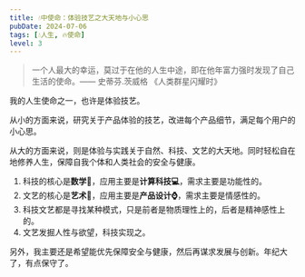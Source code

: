 ```yaml
---
title: 💧中使命：体验技艺之大天地与小心思
pubDate: 2024-07-06
tags: [💧人生, 🔥使命]
level: 3
---
```


> 一个人最大的幸运，莫过于在他的人生中途，即在他年富力强时发现了自己生活的使命。—— 史蒂芬.茨威格 《人类群星闪耀时》

我的人生使命之一，也许是体验技艺。

从小的方面来说，研究关于产品体验的技艺，改进每个产品细节，满足每个用户的小心思。

从大的方面来说，则是体验与实践关于自然、科技、文艺的大天地。同时轻松自在地修养人生，保障自我个体和人类社会的安全与健康。

1. 科技的核心是**数学📐**，应用主要是**计算科技💻**，需求主要是功能性的。
2. 文艺的核心是**艺术🎨**，应用主要是**产品设计⌚️**，需求主要是情感性的。
3. 科技文艺都是寻找某种模式，只是前者是物质理性上的，后者是精神感性上的。
4. 文艺发掘人性与欲望，科技实现之。

另外，我主要还是希望能优先保障安全与健康，然后再谋求发展与创新。年纪大了，有点保守了。

